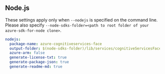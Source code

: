 ## Node.js

These settings apply only when `--nodejs` is specified on the command line.
Please also specify `--node-sdks-folder=<path to root folder of your azure-sdk-for-node clone>`.

``` yaml $(nodejs)
nodejs:
  package-name: azure-cognitiveservices-face
  output-folder: $(node-sdks-folder)/lib/services/cognitiveServicesFace
  azure-arm: false
  generate-license-txt: true
  generate-package-json: true
  generate-readme-md: true
```
